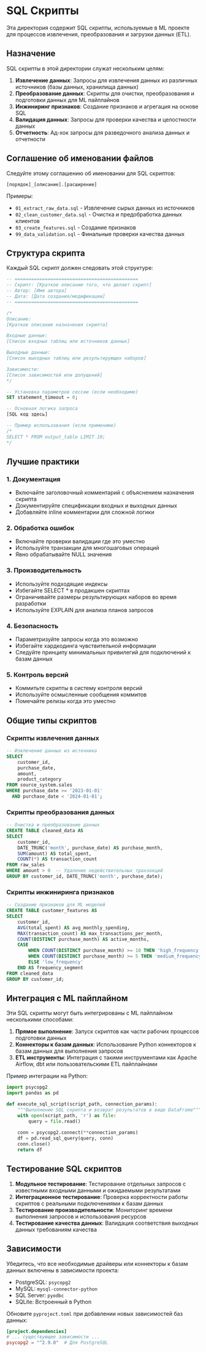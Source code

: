 # SQL Скрипты

Эта директория содержит SQL скрипты, используемые в ML проекте для процессов извлечения, преобразования и загрузки данных (ETL).

## Назначение

SQL скрипты в этой директории служат нескольким целям:

1. **Извлечение данных**: Запросы для извлечения данных из различных источников (базы данных, хранилища данных)
2. **Преобразование данных**: Скрипты для очистки, преобразования и подготовки данных для ML пайплайнов
3. **Инжиниринг признаков**: Создание признаков и агрегация на основе SQL
4. **Валидация данных**: Запросы для проверки качества и целостности данных
5. **Отчетность**: Ад-хок запросы для разведочного анализа данных и отчетности

## Соглашение об именовании файлов

Следуйте этому соглашению об именовании для SQL скриптов:

```
[порядок]_[описание].[расширение]
```

Примеры:
- `01_extract_raw_data.sql` - Извлечение сырых данных из источников
- `02_clean_customer_data.sql` - Очистка и предобработка данных клиентов
- `03_create_features.sql` - Создание признаков
- `99_data_validation.sql` - Финальные проверки качества данных

## Структура скрипта

Каждый SQL скрипт должен следовать этой структуре:

```sql
-- =============================================
-- Скрипт: [Краткое описание того, что делает скрипт]
-- Автор: [Имя автора]
-- Дата: [Дата создания/модификации]
-- =============================================

/* 
Описание:
[Краткое описание назначения скрипта]

Входные данные:
[Список входных таблиц или источников данных]

Выходные данные:
[Список выходных таблиц или результирующих наборов]

Зависимости:
[Список зависимостей или допущений]
*/

-- Установка параметров сессии (если необходимо)
SET statement_timeout = 0;

-- Основная логика запроса
[SQL код здесь]

-- Пример использования (если применимо)
/*
SELECT * FROM output_table LIMIT 10;
*/
```

## Лучшие практики

### 1. Документация
- Включайте заголовочный комментарий с объяснением назначения скрипта
- Документируйте спецификации входных и выходных данных
- Добавляйте inline комментарии для сложной логики

### 2. Обработка ошибок
- Включайте проверки валидации где это уместно
- Используйте транзакции для многошаговых операций
- Явно обрабатывайте NULL значения

### 3. Производительность
- Используйте подходящие индексы
- Избегайте SELECT * в продакшен скриптах
- Ограничивайте размеры результирующих наборов во время разработки
- Используйте EXPLAIN для анализа планов запросов

### 4. Безопасность
- Параметризуйте запросы когда это возможно
- Избегайте хардкодинга чувствительной информации
- Следуйте принципу минимальных привилегий для подключений к базам данных

### 5. Контроль версий
- Коммитьте скрипты в систему контроля версий
- Используйте осмысленные сообщения коммитов
- Помечайте релизы когда это уместно

## Общие типы скриптов

### Скрипты извлечения данных
```sql
-- Извлечение данных из источника
SELECT 
    customer_id,
    purchase_date,
    amount,
    product_category
FROM source_system.sales
WHERE purchase_date >= '2023-01-01'
  AND purchase_date < '2024-01-01';
```

### Скрипты преобразования данных
```sql
-- Очистка и преобразование данных
CREATE TABLE cleaned_data AS
SELECT 
    customer_id,
    DATE_TRUNC('month', purchase_date) AS purchase_month,
    SUM(amount) AS total_spent,
    COUNT(*) AS transaction_count
FROM raw_sales
WHERE amount > 0  -- Удаление недействительных транзакций
GROUP BY customer_id, DATE_TRUNC('month', purchase_date);
```

### Скрипты инжиниринга признаков
```sql
-- Создание признаков для ML моделей
CREATE TABLE customer_features AS
SELECT 
    customer_id,
    AVG(total_spent) AS avg_monthly_spending,
    MAX(transaction_count) AS max_transactions_per_month,
    COUNT(DISTINCT purchase_month) AS active_months,
    CASE 
        WHEN COUNT(DISTINCT purchase_month) >= 10 THEN 'high_frequency'
        WHEN COUNT(DISTINCT purchase_month) >= 5 THEN 'medium_frequency'
        ELSE 'low_frequency'
    END AS frequency_segment
FROM cleaned_data
GROUP BY customer_id;
```

## Интеграция с ML пайплайном

Эти SQL скрипты могут быть интегрированы с ML пайплайном несколькими способами:

1. **Прямое выполнение**: Запуск скриптов как части рабочих процессов подготовки данных
2. **Коннекторы к базам данных**: Использование Python коннекторов к базам данных для выполнения запросов
3. **ETL инструменты**: Интеграция с такими инструментами как Apache Airflow, dbt или пользовательскими ETL пайплайнами

Пример интеграции на Python:
```python
import psycopg2
import pandas as pd

def execute_sql_script(script_path, connection_params):
    """Выполнение SQL скрипта и возврат результатов в виде DataFrame"""
    with open(script_path, 'r') as file:
        query = file.read()
    
    conn = psycopg2.connect(**connection_params)
    df = pd.read_sql_query(query, conn)
    conn.close()
    return df
```

## Тестирование SQL скриптов

1. **Модульное тестирование**: Тестирование отдельных запросов с известными входными данными и ожидаемыми результатами
2. **Интеграционное тестирование**: Проверка корректности работы скриптов с реальными подключениями к базам данных
3. **Тестирование производительности**: Мониторинг времени выполнения запросов и использования ресурсов
4. **Тестирование качества данных**: Валидация соответствия выходных данных требованиям качества

## Зависимости

Убедитесь, что все необходимые драйверы или коннекторы к базам данных включены в зависимости проекта:
- PostgreSQL: `psycopg2`
- MySQL: `mysql-connector-python`
- SQL Server: `pyodbc`
- SQLite: Встроенный в Python

Обновите `pyproject.toml` при добавлении новых зависимостей баз данных:
```toml
[project.dependencies]
# ... существующие зависимости ...
psycopg2 = "^2.9.0"  # Для PostgreSQL
